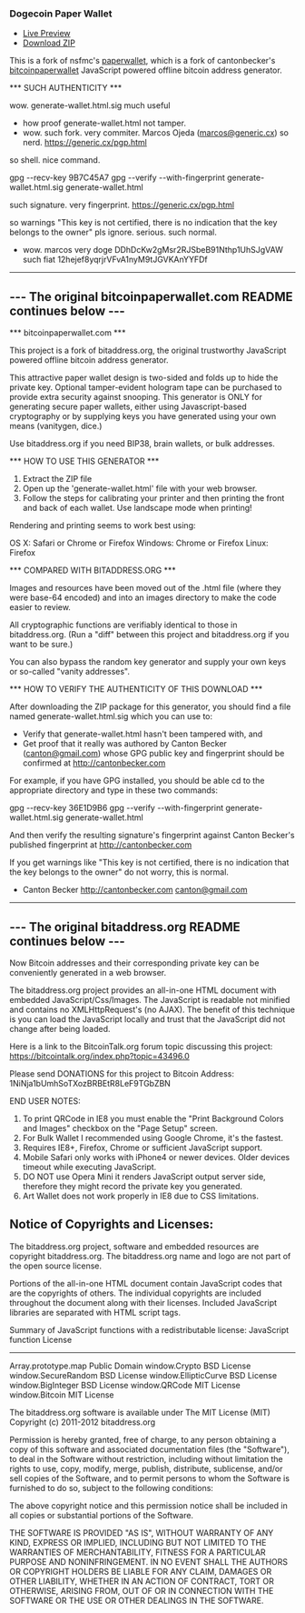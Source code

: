 ### Dogecoin Paper Wallet
- [Live Preview](http://mariposan.github.io/paperwallet)
- [Download ZIP](https://github.com/mariposan/paperwallet/archive/master.zip)



This is a fork of nsfmc's [paperwallet](https://github.com/nsfmc/paperwallet), which is a fork of cantonbecker's [bitcoinpaperwallet](https://github.com/cantonbecker/bitcoinpaperwallet) JavaScript powered offline bitcoin address generator.

*** SUCH AUTHENTICITY ***

wow. generate-wallet.html.sig much useful

* how proof generate-wallet.html not tamper.
* wow. such fork. very commiter. Marcos Ojeda (marcos@generic.cx)
  so nerd. https://generic.cx/pgp.html

so shell. nice command.

  gpg --recv-key 9B7C45A7
  gpg --verify --with-fingerprint generate-wallet.html.sig generate-wallet.html

such signature. very fingerprint. https://generic.cx/pgp.html

so warnings "This key is not certified, there is no indication that
the key belongs to the owner" pls ignore. serious. such normal.

- wow. marcos
very doge DDhDcKw2gMsr2RJSbeB91Nthp1UhSJgVAW
such fiat 12hejef8yqrjrVFvA1nyM9tJGVKAnYYFDf

------------------------------------------------------------------
--- The original bitcoinpaperwallet.com README continues below ---
------------------------------------------------------------------

*** bitcoinpaperwallet.com ***

This project is a fork of bitaddress.org, the original trustworthy
JavaScript powered offline bitcoin address generator.

This attractive paper wallet design is two-sided and folds up to
hide the private key. Optional tamper-evident hologram tape can be purchased
to provide extra security against snooping. This generator is ONLY
for generating secure paper wallets, either using Javascript-based cryptography
or by supplying keys you have generated using your own means (vanitygen, dice.)

Use bitaddress.org if you need BIP38, brain wallets, or bulk addresses.


*** HOW TO USE THIS GENERATOR ***

1) Extract the ZIP file
2) Open up the 'generate-wallet.html' file with your web browser.
3) Follow the steps for calibrating your printer and then printing
   the front and back of each wallet. Use landscape mode when printing!

Rendering and printing seems to work best using:

   OS X:     Safari or Chrome or Firefox
   Windows:  Chrome or Firefox
   Linux:    Firefox


*** COMPARED WITH BITADDRESS.ORG ***

Images and resources have been moved out of the .html file (where they were
base-64 encoded) and into an images directory to make the code easier to review.

All cryptographic functions are verifiably identical to those in bitaddress.org.
(Run a "diff" between this project and bitaddress.org if you want to be sure.)

You can also bypass the random key generator and supply your own keys or so-called
"vanity addresses".


*** HOW TO VERIFY THE AUTHENTICITY OF THIS DOWNLOAD ***

After downloading the ZIP package for this generator, you should find a file
named generate-wallet.html.sig which you can use to:

* Verify that generate-wallet.html hasn't been tampered with, and
* Get proof that it really was authored by Canton Becker (canton@gmail.com)
  whose GPG public key and fingerprint should be confirmed at http://cantonbecker.com

For example, if you have GPG installed, you should be able cd to the appropriate
directory and type in these two commands:

  gpg --recv-key 36E1D9B6
  gpg --verify --with-fingerprint generate-wallet.html.sig generate-wallet.html

And then verify the resulting signature's fingerprint against Canton Becker's
published fingerprint at http://cantonbecker.com

If you get warnings like "This key is not certified, there is no indication that
the key belongs to the owner" do not worry, this is normal.

- Canton Becker
http://cantonbecker.com
canton@gmail.com



----------------------------------------------------------
--- The original bitaddress.org README continues below ---
----------------------------------------------------------

Now Bitcoin addresses and their corresponding private key can be conveniently
generated in a web browser.

The bitaddress.org project provides an all-in-one HTML document with embedded
JavaScript/Css/Images. The JavaScript is readable not minified and contains no
XMLHttpRequest's (no AJAX). The benefit of this technique is you can load the
JavaScript locally and trust that the JavaScript did not change after being
loaded.

Here is a link to the BitcoinTalk.org forum topic discussing this project:
https://bitcointalk.org/index.php?topic=43496.0


Please send DONATIONS for this project to Bitcoin Address:
1NiNja1bUmhSoTXozBRBEtR8LeF9TGbZBN


END USER NOTES:
 1) To print QRCode in IE8 you must enable the "Print Background Colors and
    Images" checkbox on the "Page Setup" screen.
 2) For Bulk Wallet I recommended using Google Chrome, it's the fastest.
 3) Requires IE8+, Firefox, Chrome or sufficient JavaScript support.
 4) Mobile Safari only works with iPhone4 or newer devices.
    Older devices timeout while executing JavaScript.
 5) DO NOT use Opera Mini it renders JavaScript output server side, therefore
    they might record the private key you generated.
 6) Art Wallet does not work properly in IE8 due to CSS limitations.


Notice of Copyrights and Licenses:
---------------------------------------
The bitaddress.org project, software and embedded resources are copyright bitaddress.org.
The bitaddress.org name and logo are not part of the open source license.

Portions of the all-in-one HTML document contain JavaScript codes that are the copyrights
of others. The individual copyrights are included throughout the document along with their
licenses. Included JavaScript libraries are separated with HTML script tags.

Summary of JavaScript functions with a redistributable license:
JavaScript function   License
-------------------   --------------
Array.prototype.map   Public Domain
window.Crypto     BSD License
window.SecureRandom   BSD License
window.EllipticCurve    BSD License
window.BigInteger   BSD License
window.QRCode     MIT License
window.Bitcoin      MIT License

The bitaddress.org software is available under The MIT License (MIT)
Copyright (c) 2011-2012 bitaddress.org

Permission is hereby granted, free of charge, to any person obtaining a copy of this
software and associated documentation files (the "Software"), to deal in the Software
without restriction, including without limitation the rights to use, copy, modify,
merge, publish, distribute, sublicense, and/or sell copies of the Software, and to
permit persons to whom the Software is furnished to do so, subject to the following
conditions:

The above copyright notice and this permission notice shall be included in all copies
or substantial portions of the Software.

THE SOFTWARE IS PROVIDED "AS IS", WITHOUT WARRANTY OF ANY KIND, EXPRESS OR IMPLIED,
INCLUDING BUT NOT LIMITED TO THE WARRANTIES OF MERCHANTABILITY, FITNESS FOR A
PARTICULAR PURPOSE AND NONINFRINGEMENT. IN NO EVENT SHALL THE AUTHORS OR COPYRIGHT
HOLDERS BE LIABLE FOR ANY CLAIM, DAMAGES OR OTHER LIABILITY, WHETHER IN AN ACTION
OF CONTRACT, TORT OR OTHERWISE, ARISING FROM, OUT OF OR IN CONNECTION WITH THE
SOFTWARE OR THE USE OR OTHER DEALINGS IN THE SOFTWARE.
